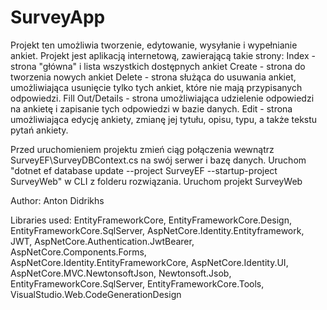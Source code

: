 # SurveyApp

Projekt ten umożliwia tworzenie, edytowanie, wysyłanie i wypełnianie ankiet. Projekt jest aplikacją internetową, zawierającą takie strony: Index - strona "główna" i lista wszystkich dostępnych ankiet Create - strona do tworzenia nowych ankiet Delete - strona służąca do usuwania ankiet, umożliwiająca usunięcie tylko tych ankiet, które nie mają przypisanych odpowiedzi. Fill Out/Details - strona umożliwiająca udzielenie odpowiedzi na ankietę i zapisanie tych odpowiedzi w bazie danych. Edit - strona umożliwiająca edycję ankiety, zmianę jej tytułu, opisu, typu, a także tekstu pytań ankiety.

Przed uruchomieniem projektu zmień ciąg połączenia wewnątrz SurveyEF\SurveyDBContext.cs na swój serwer i bazę danych. Uruchom "dotnet ef database update --project SurveyEF --startup-project SurveyWeb" w CLI z folderu rozwiązania. Uruchom projekt SurveyWeb

Author: Anton Didrikhs

Libraries used: EntityFrameworkCore, EntityFrameworkCore.Design, EntityFrameworkCore.SqlServer, AspNetCore.Identity.Entityframework, JWT, AspNetCore.Authentication.JwtBearer, AspNetCore.Components.Forms, AspNetCore.Identity.EntityFrameworkCore, AspNetCore.Identity.UI, AspNetCore.MVC.NewtonsoftJson, Newtonsoft.Jsob, EntityFrameworkCore.SqlServer, EntityFrameworkCore.Tools, VisualStudio.Web.CodeGenerationDesign
